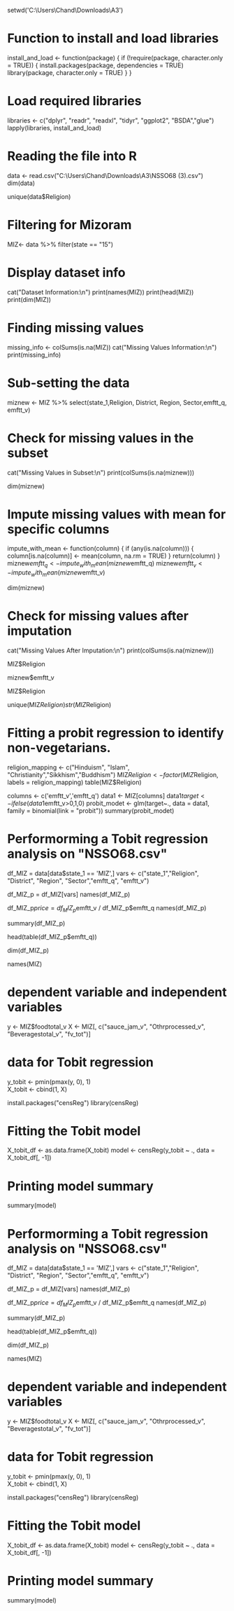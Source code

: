 setwd('C:\\Users\\Chand\\Downloads\\A3')

# Function to install and load libraries
install_and_load <- function(package) {
  if (!require(package, character.only = TRUE)) {
    install.packages(package, dependencies = TRUE)
    library(package, character.only = TRUE)
  }
}

# Load required libraries
libraries <- c("dplyr", "readr", "readxl", "tidyr", "ggplot2", "BSDA","glue")
lapply(libraries, install_and_load)

# Reading the file into R
data <- read.csv("C:\\Users\\Chand\\Downloads\\A3\\NSSO68 (3).csv")
dim(data)

unique(data$Religion)

# Filtering for Mizoram
MIZ<- data %>%
  filter(state == "15")
# Display dataset info
cat("Dataset Information:\n")
print(names(MIZ))
print(head(MIZ))
print(dim(MIZ))

# Finding missing values
missing_info <- colSums(is.na(MIZ))
cat("Missing Values Information:\n")
print(missing_info)

# Sub-setting the data
miznew <- MIZ %>%
  select(state_1,Religion, District, Region, Sector,emftt_q, emftt_v)

# Check for missing values in the subset
cat("Missing Values in Subset:\n")
print(colSums(is.na(miznew)))

dim(miznew)

# Impute missing values with mean for specific columns
impute_with_mean <- function(column) {
  if (any(is.na(column))) {
    column[is.na(column)] <- mean(column, na.rm = TRUE)
  }
  return(column)
}
miznew$emftt_q <- impute_with_mean(miznew$emftt_q)
miznew$emftt_v <- impute_with_mean(miznew$emftt_v)

dim(miznew)

# Check for missing values after imputation
cat("Missing Values After Imputation:\n")
print(colSums(is.na(miznew)))

MIZ$Religion

miznew$emftt_v

MIZ$Religion

unique(MIZ$Religion)
str(MIZ$Religion)

# Fitting a probit regression to identify non-vegetarians. 

religion_mapping <- c("Hinduism", "Islam", "Christianity","Sikkhism","Buddhism")
MIZ$Religion <- factor(MIZ$Religion, labels = religion_mapping)
table(MIZ$Religion)

columns <- c('emftt_v','emftt_q')
data1 <- MIZ[columns]
data1$target <- ifelse(data1$emftt_v>0,1,0) 
probit_modet <- glm(target~., data = data1, family = binomial(link = "probit"))
summary(probit_modet)

# Performorming a Tobit regression analysis on "NSSO68.csv" 
df_MIZ = data[data$state_1 == 'MIZ',]
vars <- c("state_1","Religion", "District", "Region", "Sector","emftt_q", "emftt_v")

df_MIZ_p = df_MIZ[vars]
names(df_MIZ_p)

df_MIZ_p$price = df_MIZ_p$emftt_v / df_MIZ_p$emftt_q
names(df_MIZ_p)

summary(df_MIZ_p)

head(table(df_MIZ_p$emftt_q))

dim(df_MIZ_p)

names(MIZ)

#  dependent variable and independent variables
y <- MIZ$foodtotal_v
X <- MIZ[, c("sauce_jam_v", "Othrprocessed_v", "Beveragestotal_v", "fv_tot")]

#  data for Tobit regression
y_tobit <- pmin(pmax(y, 0), 1)  
X_tobit <- cbind(1, X) 

install.packages("censReg")
library(censReg)
# Fitting the Tobit model
X_tobit_df <- as.data.frame(X_tobit)
model <- censReg(y_tobit ~ ., data = X_tobit_df[, -1])

# Printing model summary
summary(model)

# Performorming a Tobit regression analysis on "NSSO68.csv" 
df_MIZ = data[data$state_1 == 'MIZ',]
vars <- c("state_1","Religion", "District", "Region", "Sector","emftt_q", "emftt_v")

df_MIZ_p = df_MIZ[vars]
names(df_MIZ_p)

df_MIZ_p$price = df_MIZ_p$emftt_v / df_MIZ_p$emftt_q
names(df_MIZ_p)

summary(df_MIZ_p)

head(table(df_MIZ_p$emftt_q))

dim(df_MIZ_p)

names(MIZ)

#  dependent variable and independent variables
y <- MIZ$foodtotal_v
X <- MIZ[, c("sauce_jam_v", "Othrprocessed_v", "Beveragestotal_v", "fv_tot")]

#  data for Tobit regression
y_tobit <- pmin(pmax(y, 0), 1)  
X_tobit <- cbind(1, X) 

install.packages("censReg")
library(censReg)
# Fitting the Tobit model
X_tobit_df <- as.data.frame(X_tobit)
model <- censReg(y_tobit ~ ., data = X_tobit_df[, -1])

# Printing model summary
summary(model)

